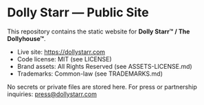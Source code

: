 # Dolly Starr — Public Site

This repository contains the static website for **Dolly Starr™ / The Dollyhouse™**.

- Live site: https://dollystarr.com
- Code license: MIT (see LICENSE)
- Brand assets: All Rights Reserved (see ASSETS-LICENSE.md)
- Trademarks: Common-law (see TRADEMARKS.md)

No secrets or private files are stored here. 
For press or partnership inquiries: press@dollystarr.com

